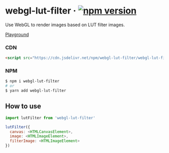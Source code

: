 # webgl-lut-filter &middot; [![npm version](https://img.shields.io/npm/v/webgl-lut-filter?style=flat)](https://www.npmjs.com/package/webgl-lut-filter)

Use WebGL to render images based on LUT filter images.

[Playground](https://webgl-lut-filter.stackblitz.io/)

### CDN

```html
<script src="https://cdn.jsdelivr.net/npm/webgl-lut-filter/webgl-lut-filter.js"></script>
```

### NPM

```sh
$ npm i webgl-lut-filter
# or
$ yarn add webgl-lut-filter
```

## How to use

```js
import lutFilter from 'webgl-lut-filter'

lutFilter({
  canvas: <HTMLCanvasElement>,
  image: <HTMLImageElement>,
  filterImage: <HTMLImageElement>
})
```
